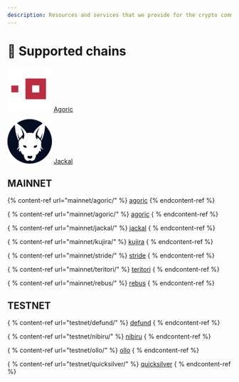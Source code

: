 ```yaml
---
description: Resources and services that we provide for the crypto community
---
```


# 🍋 Supported chains

<img src=".gitbook/assets/agoric.png" alt="" data-size="line"> [Agoric](mainnet/agoric/)

<img src=".gitbook/assets/jackal.png" alt="" data-size="line"> [Jackal](mainnet/jackal/)

## MAINNET

{% content-ref url="mainnet/agoric/" %}
[agoric](mainnet/agoric/)
{% endcontent-ref %}

{ % content-ref url="mainnet/agoric/" %\} [agoric](mainnet/agoric/) { % endcontent-ref %\}

{ % content-ref url="mainnet/jackal/" %\} [jackal](mainnet/jackal/) { % endcontent-ref %\}

{ % content-ref url="mainnet/kujira/" %\} [kujira](mainnet/kujira/) { % endcontent-ref %\}

{ % content-ref url="mainnet/stride/" %\} [stride](mainnet/stride/) { % endcontent-ref %\}

{ % content-ref url="mainnet/teritori/" %\} [teritori](mainnet/teritori/) { % endcontent-ref %\}

{ % content-ref url="mainnet/rebus/" %\} [rebus](mainnet/rebus/) { % endcontent-ref %\}

## TESTNET

{ % content-ref url="testnet/defund/" %\} [defund](testnet/defund/) { % endcontent-ref %\}

{ % content-ref url="testnet/nibiru/" %\} [nibiru](testnet/nibiru/) { % endcontent-ref %\}

{ % content-ref url="testnet/ollo/" %\} [ollo](testnet/ollo/) { % endcontent-ref %\}

{ % content-ref url="testnet/quicksilver/" %\} [quicksilver](testnet/quicksilver/) { % endcontent-ref %\}
